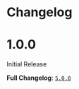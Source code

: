 # Changelog

# 1.0.0

Initial Release

**Full Changelog**: [`5.0.0`](https://github.com/KatsuteDev/simplehttpserver/commits/5.0.0)
